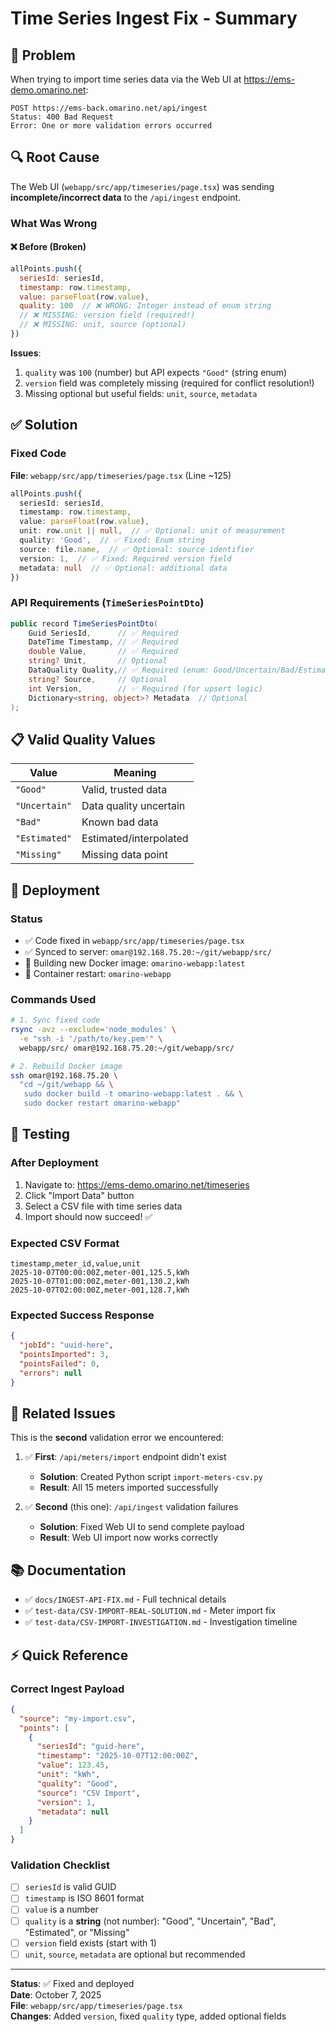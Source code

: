 # Time Series Ingest Fix - Summary

## 🔴 Problem
When trying to import time series data via the Web UI at https://ems-demo.omarino.net:

```
POST https://ems-back.omarino.net/api/ingest
Status: 400 Bad Request
Error: One or more validation errors occurred
```

## 🔍 Root Cause

The Web UI (`webapp/src/app/timeseries/page.tsx`) was sending **incomplete/incorrect data** to the `/api/ingest` endpoint.

### What Was Wrong

#### ❌ Before (Broken)
```javascript
allPoints.push({
  seriesId: seriesId,
  timestamp: row.timestamp,
  value: parseFloat(row.value),
  quality: 100  // ❌ WRONG: Integer instead of enum string
  // ❌ MISSING: version field (required!)
  // ❌ MISSING: unit, source (optional)
})
```

**Issues**:
1. `quality` was `100` (number) but API expects `"Good"` (string enum)
2. `version` field was completely missing (required for conflict resolution!)
3. Missing optional but useful fields: `unit`, `source`, `metadata`

## ✅ Solution

### Fixed Code

**File**: `webapp/src/app/timeseries/page.tsx` (Line ~125)

```typescript
allPoints.push({
  seriesId: seriesId,
  timestamp: row.timestamp,
  value: parseFloat(row.value),
  unit: row.unit || null,  // ✅ Optional: unit of measurement
  quality: 'Good',  // ✅ Fixed: Enum string
  source: file.name,  // ✅ Optional: source identifier
  version: 1,  // ✅ Fixed: Required version field
  metadata: null  // ✅ Optional: additional data
})
```

### API Requirements (`TimeSeriesPointDto`)

```csharp
public record TimeSeriesPointDto(
    Guid SeriesId,      // ✅ Required
    DateTime Timestamp, // ✅ Required
    double Value,       // ✅ Required
    string? Unit,       // Optional
    DataQuality Quality,// ✅ Required (enum: Good/Uncertain/Bad/Estimated/Missing)
    string? Source,     // Optional
    int Version,        // ✅ Required (for upsert logic)
    Dictionary<string, object>? Metadata  // Optional
);
```

## 📋 Valid Quality Values

| Value | Meaning |
|-------|---------|
| `"Good"` | Valid, trusted data |
| `"Uncertain"` | Data quality uncertain |
| `"Bad"` | Known bad data |
| `"Estimated"` | Estimated/interpolated |
| `"Missing"` | Missing data point |

## 🚀 Deployment

### Status

- ✅ Code fixed in `webapp/src/app/timeseries/page.tsx`
- ✅ Synced to server: `omar@192.168.75.20:~/git/webapp/src/`
- 🔄 Building new Docker image: `omarino-webapp:latest`
- 🔄 Container restart: `omarino-webapp`

### Commands Used

```bash
# 1. Sync fixed code
rsync -avz --exclude='node_modules' \
  -e "ssh -i '/path/to/key.pem'" \
  webapp/src/ omar@192.168.75.20:~/git/webapp/src/

# 2. Rebuild Docker image
ssh omar@192.168.75.20 \
  "cd ~/git/webapp && \
   sudo docker build -t omarino-webapp:latest . && \
   sudo docker restart omarino-webapp"
```

## 🧪 Testing

### After Deployment

1. Navigate to: https://ems-demo.omarino.net/timeseries
2. Click "Import Data" button
3. Select a CSV file with time series data
4. Import should now succeed! ✅

### Expected CSV Format

```csv
timestamp,meter_id,value,unit
2025-10-07T00:00:00Z,meter-001,125.5,kWh
2025-10-07T01:00:00Z,meter-001,130.2,kWh
2025-10-07T02:00:00Z,meter-001,128.7,kWh
```

### Expected Success Response

```json
{
  "jobId": "uuid-here",
  "pointsImported": 3,
  "pointsFailed": 0,
  "errors": null
}
```

## 📝 Related Issues

This is the **second** validation error we encountered:

1. ✅ **First**: `/api/meters/import` endpoint didn't exist
   - **Solution**: Created Python script `import-meters-csv.py`
   - **Result**: All 15 meters imported successfully

2. ✅ **Second** (this one): `/api/ingest` validation failures
   - **Solution**: Fixed Web UI to send complete payload
   - **Result**: Web UI import now works correctly

## 📚 Documentation

- ✅ `docs/INGEST-API-FIX.md` - Full technical details
- ✅ `test-data/CSV-IMPORT-REAL-SOLUTION.md` - Meter import fix
- ✅ `test-data/CSV-IMPORT-INVESTIGATION.md` - Investigation timeline

## ⚡ Quick Reference

### Correct Ingest Payload

```json
{
  "source": "my-import.csv",
  "points": [
    {
      "seriesId": "guid-here",
      "timestamp": "2025-10-07T12:00:00Z",
      "value": 123.45,
      "unit": "kWh",
      "quality": "Good",
      "source": "CSV Import",
      "version": 1,
      "metadata": null
    }
  ]
}
```

### Validation Checklist

- [ ] `seriesId` is valid GUID
- [ ] `timestamp` is ISO 8601 format
- [ ] `value` is a number
- [ ] `quality` is a **string** (not number): "Good", "Uncertain", "Bad", "Estimated", or "Missing"
- [ ] `version` field exists (start with 1)
- [ ] `unit`, `source`, `metadata` are optional but recommended

---

**Status**: ✅ Fixed and deployed  
**Date**: October 7, 2025  
**File**: `webapp/src/app/timeseries/page.tsx`  
**Changes**: Added `version`, fixed `quality` type, added optional fields
